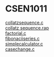 # CSEN1011


[collatzsequence.c](https://github.com/karrisowmya/CSEN1011/blob/8a9b61acdc9cda9df289dc48211c7d08195eae57/collatzsequence.c)<br/>
[collatz sequence.rap](https://github.com/karrisowmya/CSEN1011/blob/b1f0695d255da964e3dd7d379ab323186b624dd0/collatz%20sequence.rap)<br/>
[factorial.c](https://github.com/karrisowmya/CSEN1011/blob/8a9b61acdc9cda9df289dc48211c7d08195eae57/collatzsequence.c)<br/>
[fibonaciiseries.c](https://github.com/karrisowmya/CSEN1011/blob/8a9b61acdc9cda9df289dc48211c7d08195eae57/collatzsequence.c)<br/>
[simplecalculator.c](https://github.com/karrisowmya/CSEN1011/blob/8a9b61acdc9cda9df289dc48211c7d08195eae57/collatzsequence.c)<br/>
[casechange.c](https://github.com/karrisowmya/CSEN1011/blob/8a9b61acdc9cda9df289dc48211c7d08195eae57/collatzsequence.c)<br/>
